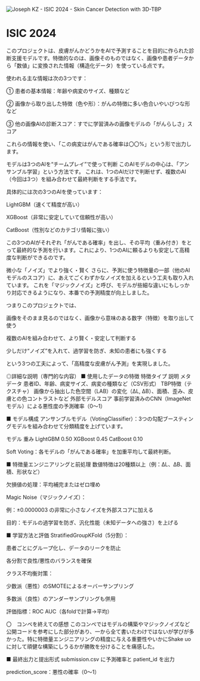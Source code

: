 ![Joseph KZ - ISIC 2024 - Skin Cancer Detection with 3D-TBP](https://github.com/user-attachments/assets/aca05b7d-5998-4e4f-9236-e0301f97afd1)

# ISIC 2024

このプロジェクトは、皮膚がんかどうかをAIで予測することを目的に作られた診断支援モデルです。特徴的なのは、画像そのものではなく、画像や患者データから「数値」に変換された情報（構造化データ）を使っている点です。

使われる主な情報は次の3つです：

① 患者の基本情報：年齢や病変のサイズ、種類など

② 画像から取り出した特徴（色や形）：がんの特徴に多い色合いやいびつな形など

③ 他の画像AIの診断スコア：すでに学習済みの画像モデルの「がんらしさ」スコア

これらの情報を使い、「この病変はがんである確率は〇〇%」という形で出力します。

モデルは3つのAIを“チームプレイ”で使って判断
このAIモデルの中心は、「アンサンブル学習」という方法です。
これは、1つのAIだけで判断せず、複数のAI（今回は3つ）を組み合わせて最終判断をする手法です。

具体的には次の3つのAIを使っています：

LightGBM（速くて精度が高い）

XGBoost（非常に安定していて信頼性が高い）

CatBoost（性別などのカテゴリ情報に強い）

この3つのAIがそれぞれ「がんである確率」を出し、その平均（重み付き）をとって最終的な予測を行います。これにより、1つのAIに頼るよりも安定して高精度な判断ができるのです。

微小な「ノイズ」でより強く・賢く
さらに、予測に使う特徴量の一部（他のAIモデルのスコア）に、あえてごくわずかなノイズを加えるという工夫も取り入れています。
これを「マジックノイズ」と呼び、モデルが些細な違いにもしっかり対応できるようになり、本番での予測精度が向上しました。

つまりこのプロジェクトでは、

画像をそのまま見るのではなく、画像から意味のある数字（特徴）を取り出して使う

複数のAIを組み合わせて、より賢く・安定して判断する

少しだけ“ノイズ”を入れて、過学習を防ぎ、未知の患者にも強くする

という3つの工夫によって、「高精度な皮膚がん予測」を実現しました。

◎詳細な説明（専門的な内容）
■ 使用したデータの特徴
特徴タイプ	説明
メタデータ	患者ID、年齢、病変サイズ、病変の種類など（CSV形式）
TBP特徴（テクスチャ）	画像から抽出した色空間（LAB）の変化（ΔL, ΔB）、面積、歪み、皮膚との色コントラストなど
外部モデルスコア	事前学習済みのCNN（ImageNetモデル）による悪性度の予測確率（0〜1）

■ モデル構成
アンサンブルモデル（VotingClassifier）：3つの勾配ブースティングモデルを組み合わせて分類精度を上げています。

モデル	重み
LightGBM	0.50
XGBoost	0.45
CatBoost	0.10

Soft Voting：各モデルの「がんである確率」を加重平均して最終判断。

■ 特徴量エンジニアリングと前処理
数値特徴は20種類以上（例：ΔL、ΔB、面積、形状など）

欠損値の処理：平均補完またはゼロ埋め

Magic Noise（マジックノイズ）：

例：±0.0000003 の非常に小さなノイズを外部スコアに加える

目的：モデルの過学習を防ぎ、汎化性能（未知データへの強さ）を上げる

■ 学習方法と評価
StratifiedGroupKFold（5分割）：

患者ごとにグループ化し、データのリークを防止

各分割で良性/悪性のバランスを確保

クラス不均衡対策：

少数派（悪性）のSMOTEによるオーバーサンプリング

多数派（良性）のアンダーサンプリングも併用

評価指標：ROC AUC（各foldで計算→平均）

〇　コンペを終えての感想
このコンペではモデルの構築やマジックノイズなど公開コードを参考にした部分があり、一から全て書いたわけではないが学びが多かった。特に特徴量エンジニアリングの精度に与える重要性やいかにShake uoに対して頑健な構築にしうるかが勝敗を分けることを痛感した。

■ 最終出力と提出形式
submission.csv に予測確率と patient_id を出力

prediction_score：悪性の確率（0〜1）
